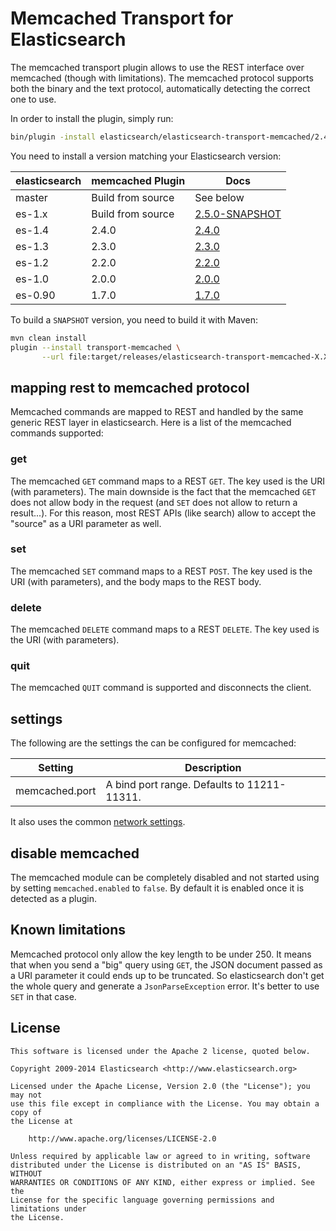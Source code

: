 Memcached Transport for Elasticsearch
==================================

The memcached transport plugin allows to use the REST interface over memcached (though with limitations).
The memcached protocol supports both the binary and the text protocol, automatically detecting the correct one to use.

In order to install the plugin, simply run: 

```sh
bin/plugin -install elasticsearch/elasticsearch-transport-memcached/2.4.0
```

You need to install a version matching your Elasticsearch version:

| elasticsearch |   memcached Plugin    |   Docs     |  
|---------------|-----------------------|------------|
| master        |  Build from source    | See below  |
| es-1.x        |  Build from source    | [2.5.0-SNAPSHOT](https://github.com/elasticsearch/elasticsearch-transport-memcached/tree/es-1.x/#version-250-snapshot-for-elasticsearch-1x)  |
|    es-1.4              |     2.4.0         | [2.4.0](https://github.com/elasticsearch/elasticsearch-transport-memcached/tree/v2.4.0/#version-240-for-elasticsearch-14)                  |
| es-1.3        |  2.3.0                | [2.3.0](https://github.com/elasticsearch/elasticsearch-transport-memcached/tree/v2.3.0/#memcached-transport-for-elasticsearch)  |
| es-1.2        |  2.2.0                | [2.2.0](https://github.com/elasticsearch/elasticsearch-transport-memcached/tree/v2.2.0/#memcached-transport-for-elasticsearch)  |
| es-1.0        |  2.0.0                | [2.0.0](https://github.com/elasticsearch/elasticsearch-transport-memcached/tree/v2.0.0/#memcached-transport-for-elasticsearch)  |
| es-0.90       |  1.7.0                | [1.7.0](https://github.com/elasticsearch/elasticsearch-transport-memcached/tree/v1.7.0/#memcached-transport-for-elasticsearch)  |

To build a `SNAPSHOT` version, you need to build it with Maven:

```bash
mvn clean install
plugin --install transport-memcached \
       --url file:target/releases/elasticsearch-transport-memcached-X.X.X-SNAPSHOT.zip
```


## mapping rest to memcached protocol

Memcached commands are mapped to REST and handled by the same generic REST layer in elasticsearch. Here is a list of the 
memcached commands supported:

### get

The memcached `GET` command maps to a REST `GET`. The key used is the URI (with parameters). The main downside is the 
fact that the memcached `GET` does not allow body in the request (and `SET` does not allow to return a result...). 
For this reason, most REST APIs (like search) allow to accept the "source" as a URI parameter as well.

### set

The memcached `SET` command maps to a REST `POST`. The key used is the URI (with parameters), and the body maps to the REST body.

### delete

The memcached `DELETE` command maps to a REST `DELETE`. The key used is the URI (with parameters).

### quit

The memcached `QUIT` command is supported and disconnects the client.

## settings

The following are the settings the can be configured for memcached:


|       Setting      |                        Description                                 |
|--------------------|--------------------------------------------------------------------|
| memcached.port     | A bind port range. Defaults to 11211-11311.                        |

It also uses the common [network settings](http://www.elasticsearch.org/guide/en/elasticsearch/reference/master/modules-network.html).

## disable memcached

The memcached module can be completely disabled and not started using by setting `memcached.enabled` to `false`.
By default it is enabled once it is detected as a plugin.

## Known limitations

Memcached protocol only allow the key length to be under 250. It means that when you send a "big" query using `GET`,
the JSON document passed as a URI parameter it could ends up to be truncated.
So elasticsearch don't get the whole query and generate a `JsonParseException` error.
It's better to use `SET` in that case.

License
-------

    This software is licensed under the Apache 2 license, quoted below.

    Copyright 2009-2014 Elasticsearch <http://www.elasticsearch.org>

    Licensed under the Apache License, Version 2.0 (the "License"); you may not
    use this file except in compliance with the License. You may obtain a copy of
    the License at

        http://www.apache.org/licenses/LICENSE-2.0

    Unless required by applicable law or agreed to in writing, software
    distributed under the License is distributed on an "AS IS" BASIS, WITHOUT
    WARRANTIES OR CONDITIONS OF ANY KIND, either express or implied. See the
    License for the specific language governing permissions and limitations under
    the License.

